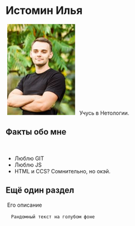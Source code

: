 
# Истомин Илья
​
![Здесь должно быть моё фото](eaae88dc8f8e4db496593bee5c760273.jpg-a34-180.jpg)
​
​
Учусь в Нетологии. 
​
​
## Факты обо мне
​
 - Люблю GIT
 - Люблю JS
 - HTML и CCS? Сомнительно, но окэй. 
​
​
## Ещё один раздел
​
Его описание 
​
```bash
  Рандомный текст на голубом фоне
```